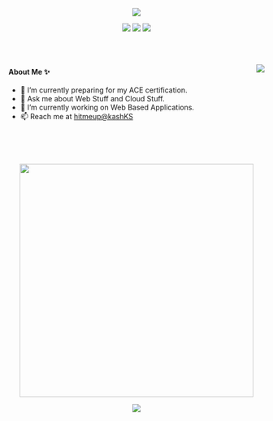 <!--

**Codebuilder2022/Codebuilder2022** is a ✨ _special_ ✨ repository because its `README.md` (this file) appears on your GitHub profile.

Here are some ideas to get you started:

- 🔭 I’m currently working on ...
- 🌱 I’m currently learning ...
- 👯 I’m looking to collaborate on ...
- 🤔 I’m looking for help with ...
- 💬 Ask me about ...
- 📫 How to reach me: ...
- 😄 Pronouns: ...
- ⚡ Fun fact: ...
-->
<p align="center">
  <img src="https://github.com/Codebuilder2022/Codebuilder2022/blob/main/kkbackground.gif" />
</p>

<p align = "center">
  <a href = "https://twitter.com/KashKS20" target="_blank"><img src = "https://img.shields.io/twitter/url?color=Blue&label=KashKS&logo=Twitter&logoColor=White&style=social&url=https%3A%2F%2Ftwitter.com%2FKashKS20" /></a>
  <a href = "https://www.linkedin.com/in/kaushikkums/" target = "_blank"><img src = "https://img.shields.io/badge/-KashKS-blue?style=flat-square&logo=Linkedin&logoColor=white&link=https://www.linkedin.com/in/kaushikkums/" /></a>
  <img src="https://badges.pufler.dev/Visits/Codebuilder2022/Codebuilder2022?style=flat-square&color=orange" />
</p>

<br><br>

 <img align="right" src="https://github-readme-streak-stats.herokuapp.com/?user=Codebuilder2022&theme=nightowl&border_radius=20" />
 
 #### About Me ✨
 
- 🌱 I’m currently preparing for my ACE certification.
- 💬 Ask me about Web Stuff and Cloud Stuff.
- 🔭 I’m currently working on Web Based Applications.
- 📫 Reach me at <a href = "http://skaushik.xyz/" target = "_blank">hitmeup@kashKS</a>


<br><br><br>
<p align = "center">
  <img align="center" src="https://github-readme-stats.vercel.app/api?username=Codebuilder2022&theme=nightowl&count_private=true&include_all_commits=true&border_radius=20&show_icons=true&custom_title=%20Kaushik%27s%20GitHub%20Stats%20" width="460" />
</p>
<p align = "center">
   <img align="center" src="https://github-readme-stats.vercel.app/api/top-langs/?username=Codebuilder2022&theme=nightowl&layout=compact&langs_count=16&border_radius=20&count_private=true&include_all_commits=true&custom_title=%20Most%20Used%20Languages%20By%20Kaushik" />
</p>
